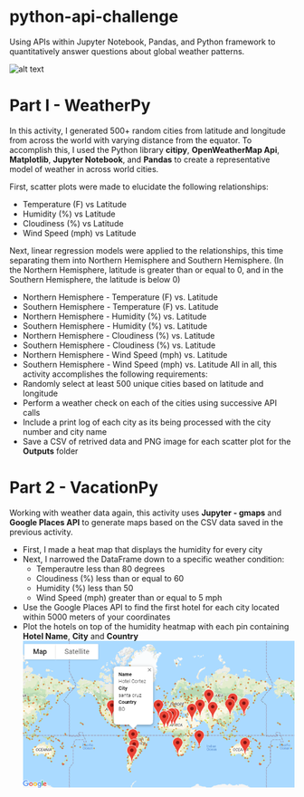 # python-api-challenge
Using APIs within Jupyter Notebook, Pandas, and Python framework to quantitatively answer questions about global weather patterns.


![alt text](https://external-content.duckduckgo.com/iu/?u=https%3A%2F%2Fi.pinimg.com%2Foriginals%2F26%2F64%2Ffb%2F2664fbc3b516f76fcfa498190d246964.jpg&f=1&nofb=1)

# Part I - WeatherPy
In this activity, I generated 500+ random cities from latitude and longitude from across the world with varying distance from the equator. To accomplish this, I used the Python library **citipy**, **OpenWeatherMap Api**, **Matplotlib**, **Jupyter Notebook**, and **Pandas** to create a representative model of weather in across world cities. 

First, scatter plots were made to elucidate the following relationships:
- Temperature (F) vs Latitude
- Humidity (%) vs Latitude
- Cloudiness (%) vs Latitude
- Wind Speed (mph) vs Latitude

Next, linear regression models were applied to the relationships, this time separating them into Northern Hemisphere and Southern Hemisphere. 
(In the Northern Hemisphere, latitude is greater than or equal to 0, and in the Southern Hemisphere, the latitude is below 0)
- Northern Hemisphere - Temperature (F) vs. Latitude
- Southern Hemisphere - Temperature (F) vs. Latitude
- Northern Hemisphere - Humidity (%) vs. Latitude
- Southern Hemisphere - Humidity (%) vs. Latitude
- Northern Hemisphere - Cloudiness (%) vs. Latitude
- Southern Hemisphere - Cloudiness (%) vs. Latitude
- Northern Hemisphere - Wind Speed (mph) vs. Latitude
- Southern Hemisphere - Wind Speed (mph) vs. Latitude
All in all, this activity accomplishes the following requirements:
- Randomly select at least 500 unique cities based on latitude and longitude
- Perform a weather check on each of the cities using successive API calls
- Include a print log of each city as its being processed with the city number and city name
- Save a CSV of retrived data and PNG image for each scatter plot for the **Outputs** folder

# Part 2 - VacationPy
Working with weather data again, this activity uses **Jupyter - gmaps** and **Google Places API** to generate maps based on the CSV data saved in the previous activity.
- First, I made a heat map that displays the humidity for every city
- Next, I narrowed the DataFrame down to a specific weather condition:
    - Temperautre less than 80 degrees
    - Cloudiness (%) less than or equal to 60
    - Humidity (%) less than 50
    - Wind Speed (mph) greater than or equal to 5 mph
- Use the Google Places API to find the first hotel for each city located within 5000 meters of your coordinates
- Plot the hotels on top of the humidity heatmap with each pin containing **Hotel Name**, **City** and **Country**
![alt text](FinalHotelsMap.png)